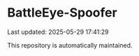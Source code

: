 # BattleEye-Spoofer

Last updated: 2025-05-29 17:41:29

This repository is automatically maintained.
